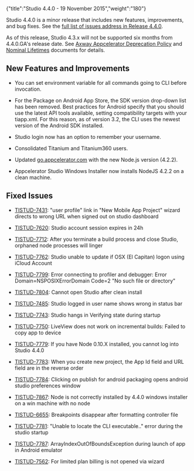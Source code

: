 {"title":"Studio 4.4.0 - 19 November 2015","weight":"180"}

Studio 4.4.0 is a minor release that includes new features, improvements, and bug fixes. See the [full list of issues address in Release 4.4.0](https://jira.appcelerator.org/issues/?filter=17008).

As of this release, Studio 4.3.x will not be supported six months from 4.4.0.GA's release date. See [Axway Appcelerator Deprecation Policy](/docs/appc/AMPLIFY_Appcelerator_Services_Overview/Axway_Appcelerator_Deprecation_Policy/) and [Nominal Lifetimes](/docs/appc/AMPLIFY_Appcelerator_Services_Overview/Axway_Appcelerator_Product_Lifecycle/#nominal-lifetimes) documents for details.

## New Features and Improvements

* You can set environment variable for all commands going to CLI before invocation.

* For the Package on Android App Store, the SDK version drop-down list has been removed. Best practices for Android specify that you should use the latest API tools available, setting compatibility targets with your tiapp.xml. For this reason, as of version 3.2, the CLI uses the newest version of the Android SDK installed.

* Studio login now has an option to remember your username.

* Consolidated Titanium and Titanium360 users.

* Updated [go.appcelerator.com](http://go.appcelerator.com) with the new Node.js version (4.2.2).

* Appcelerator Studio Windows Installer now installs NodeJS 4.2.2 on a clean machine.

## Fixed Issues

* [TISTUD-7431](https://jira.appcelerator.org/browse/TISTUD-7431): "user profile" link in "New Mobile App Project" wizard directs to wrong URL when signed out on studio dashboard

* [TISTUD-7620](https://jira.appcelerator.org/browse/TISTUD-7620): Studio account session expires in 24h

* [TISTUD-7712](https://jira.appcelerator.org/browse/TISTUD-7712): After you terminate a build process and close Studio, orphaned node processes will linger

* [TISTUD-7762](https://jira.appcelerator.org/browse/TISTUD-7762): Studio unable to update if OSX (El Capitan) logon using iCloud Account

* [TISTUD-7799](https://jira.appcelerator.org/browse/TISTUD-7799): Error connecting to profiler and debugger: Error Domain=NSPOSIXErrorDomain Code=2 "No such file or directory"

* [TISTUD-7804](https://jira.appcelerator.org/browse/TISTUD-7804): Cannot open Studio after clean install

* [TISTUD-7485](https://jira.appcelerator.org/browse/TISTUD-7485): Studio logged in user name shows wrong in status bar

* [TISTUD-7743](https://jira.appcelerator.org/browse/TISTUD-7743): Studio hangs in Verifying state during startup

* [TISTUD-7750](https://jira.appcelerator.org/browse/TISTUD-7750): LiveView does not work on incremental builds: Failed to copy app to device

* [TISTUD-7779](https://jira.appcelerator.org/browse/TISTUD-7779): If you have Node 0.10.X installed, you cannot log into Studio 4.4.0

* [TISTUD-7783](https://jira.appcelerator.org/browse/TISTUD-7783): When you create new project, the App Id field and URL field are in the reverse order

* [TISTUD-7784](https://jira.appcelerator.org/browse/TISTUD-7784): Clicking on publish for android packaging opens android studio preferences window

* [TISTUD-7867](https://jira.appcelerator.org/browse/TISTUD-7867): Node is not correctly installed by 4.4.0 windows installer on a win machine with no node

* [TISTUD-6655](https://jira.appcelerator.org/browse/TISTUD-6655): Breakpoints disappear after formatting controller file

* [TISTUD-7781](https://jira.appcelerator.org/browse/TISTUD-7781): "Unable to locate the CLI executable.." error during the studio startup

* [TISTUD-7787](https://jira.appcelerator.org/browse/TISTUD-7787): ArrayIndexOutOfBoundsException during launch of app in Android emulator

* [TISTUD-7562](https://jira.appcelerator.org/browse/TISTUD-7562): For limited plan billing is not opened via wizard
